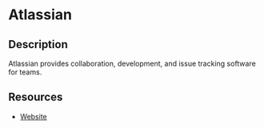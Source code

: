 # Atlassian

## Description

Atlassian provides collaboration, development, and issue tracking software for teams.

## Resources

- [Website](atlassian.com)
